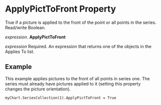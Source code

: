 
# ApplyPictToFront Property

True if a picture is applied to the front of the point or all points in the series. Read/write Boolean.

 _expression_. **ApplyPictToFront**

 _expression_ Required. An expression that returns one of the objects in the Applies To list.


## Example

This example applies pictures to the front of all points in series one. The series must already have pictures applied to it (setting this property changes the picture orientation).


```
myChart.SeriesCollection(1).ApplyPictToFront = True
```

